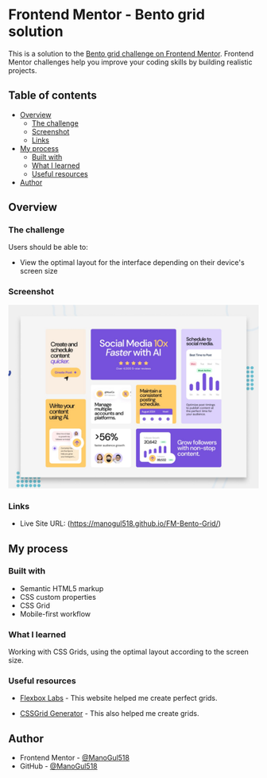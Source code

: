 # Frontend Mentor - Bento grid solution

This is a solution to the [Bento grid challenge on Frontend Mentor](https://www.frontendmentor.io/challenges/bento-grid-RMydElrlOj). Frontend Mentor challenges help you improve your coding skills by building realistic projects. 

## Table of contents

- [Overview](#overview)
  - [The challenge](#the-challenge)
  - [Screenshot](#screenshot)
  - [Links](#links)
- [My process](#my-process)
  - [Built with](#built-with)
  - [What I learned](#what-i-learned)
  - [Useful resources](#useful-resources)
- [Author](#author)

## Overview

### The challenge

Users should be able to:

- View the optimal layout for the interface depending on their device's screen size

### Screenshot

![](./preview.jpg)

### Links

- Live Site URL: (https://manogul518.github.io/FM-Bento-Grid/)

## My process

### Built with

- Semantic HTML5 markup
- CSS custom properties
- CSS Grid
- Mobile-first workflow

### What I learned

Working with CSS Grids, using the optimal layout according to the screen size.

### Useful resources

- [Flexbox Labs](https://flexboxlabs.netlify.app) - This website helped me create perfect grids.

- [CSSGrid Generator](https://cssgridgenerator.io) - This also helped me create grids.

## Author

- Frontend Mentor - [@ManoGul518](https://www.frontendmentor.io/profile/ManoGul518)
- GitHub - [@ManoGul518](https://www.github.com/ManoGul518)

